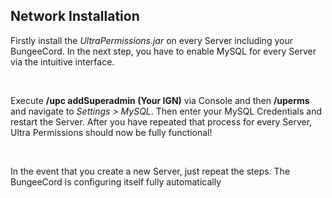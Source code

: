 ## Network Installation

Firstly install the *UltraPermissions.jar* on every Server including your BungeeCord.
In the next step, you have to enable MySQL for every Server via the intuitive interface.

<br />

Execute **/upc addSuperadmin (Your IGN)** via Console and then **/uperms** and navigate to *Settings > MySQL*.
Then enter your MySQL Credentials and restart the Server.
After you have repeated that process for every Server, Ultra Permissions should now be fully functional!

<br />

In the event that you create a new Server, just repeat the steps. The BungeeCord is configuring itself fully automatically
